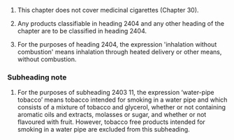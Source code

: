 1. This chapter does not cover medicinal cigarettes (Chapter 30).

2. Any products classifiable in heading 2404 and any other heading of the chapter are to be classified in heading 2404.

3. For the purposes of heading 2404, the expression 'inhalation without combustion' means inhalation through heated delivery or other means, without combustion.

### Subheading note

1. For the purposes of subheading 2403 11, the expression ‘water-pipe tobacco’ means tobacco intended for smoking in a water pipe and which consists of a mixture of tobacco and glycerol, whether or not containing aromatic oils and extracts, molasses or sugar, and whether or not flavoured with fruit. However, tobacco free products intended for smoking in a water pipe are excluded from this subheading.
